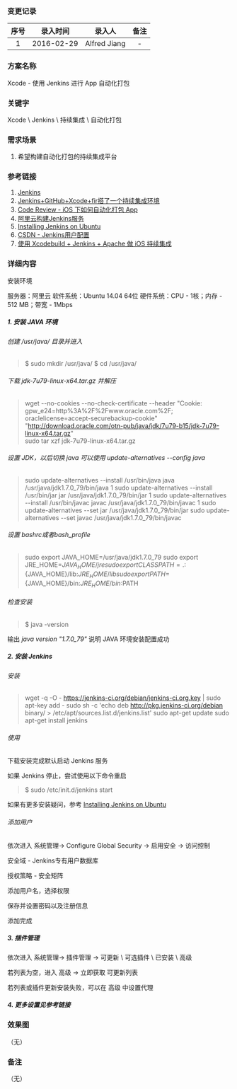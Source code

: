 ### 变更记录

| 序号 | 录入时间 | 录入人 | 备注 |
|:--------:|:--------:|:--------:|:--------:|
| 1 | 2016-02-29 | Alfred Jiang | - |

### 方案名称

Xcode - 使用 Jenkins 进行 App 自动化打包

### 关键字

Xcode \ Jenkins \ 持续集成 \ 自动化打包

### 需求场景

1. 希望构建自动化打包的持续集成平台

### 参考链接

1. [Jenkins](http://jenkins-ci.org/)
2. [Jenkins+GitHub+Xcode+fir搭了一个持续集成环境](http://xuanyiliu.com/chixujicheng/)
3. [Code Review - iOS 下如何自动化打包 App](http://reviewcode.cn/article.html?reviewId=11)
4. [阿里云构建Jenkins服务](https://yq.aliyun.com/articles/6652)
5. [Installing Jenkins on Ubuntu](https://wiki.jenkins-ci.org/display/JENKINS/Installing+Jenkins+on+Ubuntu?spm=5176.blog6652.yqblogcon1.6.mr89fQ)
6. [CSDN - Jenkins用户配置](http://blog.csdn.net/ruisheng_412/article/details/8083035)
7. [使用 Xcodebuild + Jenkins + Apache 做 iOS 持续集成](http://rannie.github.io/ios/2014/12/29/xcodebuild-jenkins-ci.html)

### 详细内容

安装环境

服务器：阿里云
软件系统：Ubuntu 14.04 64位
硬件系统：CPU - 1核；内存 - 512 MB；带宽 - 1Mbps

##### 1. 安装 JAVA 环境

###### 创建 /usr/java/ 目录并进入

>$ sudo mkdir /usr/java/
>$ cd /usr/java/

###### 下载 jdk-7u79-linux-x64.tar.gz 并解压

> wget --no-cookies --no-check-certificate --header "Cookie: gpw_e24=http%3A%2F%2Fwww.oracle.com%2F; oraclelicense=accept-securebackup-cookie" "http://download.oracle.com/otn-pub/java/jdk/7u79-b15/jdk-7u79-linux-x64.tar.gz"  
> sudo tar xzf jdk-7u79-linux-x64.tar.gz

###### 设置 JDK，以后切换 java 可以使用 *update-alternatives --config java*

> sudo update-alternatives --install /usr/bin/java java /usr/java/jdk1.7.0_79/bin/java 1
> sudo update-alternatives --install /usr/bin/jar jar /usr/java/jdk1.7.0_79/bin/jar 1
> sudo update-alternatives --install /usr/bin/javac javac /usr/java/jdk1.7.0_79/bin/javac 1
> sudo update-alternatives --set jar /usr/java/jdk1.7.0_79/bin/jar
> sudo update-alternatives --set javac /usr/java/jdk1.7.0_79/bin/javac

###### 设置 bashrc或者bash_profile

> sudo export JAVA_HOME=/usr/java/jdk1.7.0_79
> sudo export JRE_HOME=${JAVA_HOME}/jre
> sudo export CLASSPATH=.:${JAVA_HOME}/lib:${JRE_HOME}/lib
> sudo export PATH=${JAVA_HOME}/bin:${JRE_HOME}/bin:$PATH

###### 检查安装

> $ java -version

输出 *java version "1.7.0_79"* 说明 JAVA 环境安装配置成功

##### 2. 安装 Jenkins

###### 安装

> wget -q -O - https://jenkins-ci.org/debian/jenkins-ci.org.key | sudo apt-key add -
> sudo sh -c 'echo deb http://pkg.jenkins-ci.org/debian binary/ > /etc/apt/sources.list.d/jenkins.list'
> sudo apt-get update
> sudo apt-get install jenkins

###### 使用

下载安装完成默认启动 Jenkins 服务

如果 Jenkins 停止，尝试使用以下命令重启

>$ sudo /etc/init.d/jenkins start

如果有更多安装疑问，参考 [Installing Jenkins on Ubuntu](https://wiki.jenkins-ci.org/display/JENKINS/Installing+Jenkins+on+Ubuntu?spm=5176.blog6652.yqblogcon1.6.mr89fQ)

###### 添加用户

依次进入 系统管理-> Configure Global Security -> 启用安全 -> 访问控制

安全域 - Jenkins专有用户数据库

授权策略 - 安全矩阵

添加用户名，选择权限

保存并设置密码以及注册信息

添加完成

##### 3. 插件管理

依次进入 系统管理-> 插件管理 -> 可更新 \ 可选插件 \ 已安装 \ 高级

若列表为空，进入 高级 -> 立即获取 可更新列表

若列表或插件更新安装失败，可以在 高级 中设置代理

##### 4. 更多设置见参考链接

### 效果图
（无）

### 备注
（无）
